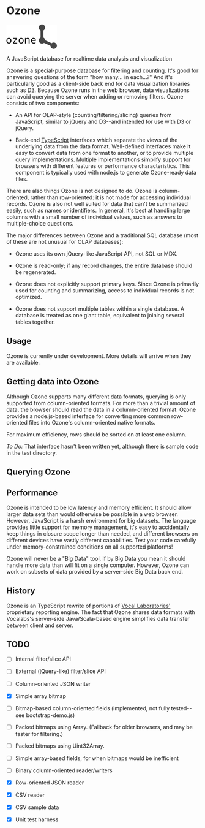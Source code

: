 Ozone
=====

![Ozone](icons/ozone-64.png "Ozone")

A JavaScript database for realtime data analysis and visualization

Ozone is a special-purpose database for filtering and counting. It's good for answering questions of the form "how many... in each...?"  And it's particularly good as a client-side back end for data visualization libraries such as [D3](http://d3js.org/).  Because Ozone runs in the web browser, data visualizations can avoid querying the server when adding or removing filters.  Ozone consists of two components:

  * An API for OLAP-style (counting/filtering/slicing) queries from JavaScript, similar to jQuery and D3--and intended for use with D3 or jQuery.

  * Back-end [TypeScript](http://www.typescriptlang.org/) interfaces which separate the views of the underlying data from the data format.  Well-defined interfaces make it easy to convert data from one format to another, or to provide multiple query implementations.  Multiple implementations simplify support for browsers with different features or performance characteristics.  This component is typically used with node.js to generate Ozone-ready data files.

There are also things Ozone is not designed to do.  Ozone is column-oriented, rather than row-oriented: it is not made for accessing individual records.  Ozone is also not well suited for data that can't be summarized easily, such as names or identifiers.  In general, it's best at handling large columns with a small number of individual values, such as answers to multiple-choice questions.

The major differences between Ozone and a traditional SQL database (most of these are not unusual for OLAP databases):

* Ozone uses its own jQuery-like JavaScript API, not SQL or MDX.

* Ozone is read-only;  if any record changes, the entire database should be regenerated.

* Ozone does not explicitly support primary keys.  Since Ozone is primarily used for counting and summarizing, access to individual records is not optimized.

* Ozone does not support multiple tables within a single database.  A database is treated as one giant table, equivalent to joining several tables together.

Usage
-----

Ozone is currently under development.  More details will arrive when they are available.

Getting data into Ozone
-----------------------

Although Ozone supports many different data formats, querying is only supported from column-oriented formats.  For more than a trivial amount of data, the browser should read the data in a column-oriented format.  Ozone provides a node.js-based interface for converting more common row-oriented files into Ozone's column-oriented native formats.

For maximum efficiency, rows should be sorted on at least one column.

*To Do:*  That interface hasn't been written yet, although there is sample code in the test directory.

Querying Ozone
--------------


Performance
-----------

Ozone is intended to be low latency and memory efficient.  It should allow larger data sets than would otherwise be possible in a web browser.  However, JavaScript is a harsh environment for big datasets.  The language provides little support for memory management, it's easy to accidentally keep things in closure scope longer than needed, and different browsers on different devices have vastly different capabilities.  Test your code carefully under memory-constrained conditions on all supported platforms!

Ozone will never be a "Big Data" tool, if by Big Data you mean it should handle more data than will fit on a single computer. However, Ozone can work on subsets of data provided by a server-side Big Data back end.

History
-------

Ozone is an TypeScript rewrite of portions of [Vocal Laboratories'](http://www.vocalabs.com/) proprietary reporting engine.  The fact that Ozone shares data formats with Vocalabs's server-side Java/Scala-based engine simplifies data transfer between client and server.

TODO
----

- [ ] Internal filter/slice API

- [ ] External (jQuery-like) filter/slice API

- [ ] Column-oriented JSON writer

- [X] Simple array bitmap

- [ ] Bitmap-based column-oriented fields (implemented, not fully tested-- see bootstrap-demo.js)

- [ ] Packed bitmaps using Array.  (Fallback for older browsers, and may be faster for filtering.)

- [ ] Packed bitmaps using Uint32Array.

- [ ] Simple array-based fields, for when bitmaps would be inefficient

- [ ] Binary column-oriented reader/writers

- [X] Row-oriented JSON reader

- [X] CSV reader

- [X] CSV sample data

- [X] Unit test harness
